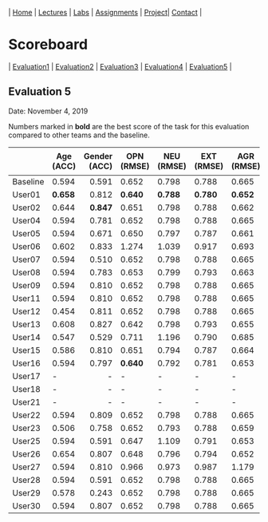 

| [Home](../index.md) | [Lectures](../lectures.md) | [Labs](../labs.md) | [Assignments](../assignments.md) | [Project](../project.md)| [Contact](../contact.md) |


# Scoreboard

| [Evaluation1](evaluation1.md) | [Evaluation2](evaluation2.md) | [Evaluation3](evaluation3.md) | [Evaluation4](evaluation4.md) | [Evaluation5](evaluation5.md) |

## Evaluation 5

Date: November 4, 2019

Numbers marked in **bold** are the best score of the task for this evaluation compared to other teams and the baseline.


|       | Age (ACC) | Gender (ACC) | OPN (RMSE) | NEU (RMSE) | EXT (RMSE) | AGR (RMSE) | CON (RMSE) | Full Grade |  Rank 🏆|
|-------|--------------|----------:|------------|------------|------------|------------|------------|------------|-------|
| Baseline|0.594|0.591|0.652|0.798|0.788|0.665|0.734|-||
| User01 |**0.658**|0.812|**0.640**|**0.788**|**0.780**|**0.652**|**0.711**|✅|1|
| User02 |0.644|**0.847**|0.651|0.798|0.788|0.662|0.730|✅|2|
| User04 |0.594|0.781|0.652|0.798|0.788|0.665|0.734|✅|15|
| User05 |0.594|0.671|0.650|0.797|0.787|0.661|0.728|✅|14|
| User06 |0.602|0.833|1.274|1.039|0.917|0.693|0.741|✅|7|
| User07 |0.594|0.510|0.652|0.798|0.788|0.665|0.734|-|19|
| User08 |0.594|0.783|0.653|0.799|0.793|0.663|0.728|✅|8|
| User09 |0.594|0.810|0.652|0.798|0.788|0.665|0.734|✅|10|
| User11 |0.594|0.810|0.652|0.798|0.788|0.665|0.734|✅|10|
| User12 |0.454|0.811|0.652|0.798|0.788|0.665|0.734|✅|9|
| User13 |0.608|0.827|0.642|0.798|0.793|0.655|0.718|✅|4|
| User14 |0.547|0.529|0.711|1.196|0.790|0.685|0.952|-||
| User15 |0.586|0.810|0.651|0.794|0.787|0.664|0.726|✅|5|
| User16 |0.594|0.797|**0.640**|0.792|0.781|0.653|0.712|✅|6|
| User17 |-|-|-|-|-|-|-|-|
| User18 |-|-|-|-|-|-|-|-|
| User21 |-|-|-|-|-|-|-|-|
| User22 |0.594|0.809|0.652|0.798|0.788|0.665|0.734|✅|12|
| User23 |0.506|0.758|0.652|0.793|0.788|0.659|0.722|✅|16|
| User25 |0.594|0.591|0.647|1.109|0.791|0.653|1.049|✅|17|
| User26 |0.654|0.807|0.648|0.796|0.794|0.652|0.713|✅|3|
| User27 |0.594|0.810|0.966|0.973|0.987|1.179|0.770|✅|11|
| User28 |0.594|0.591|0.652|0.798|0.788|0.665|0.734|-|18|
| User29 |0.578|0.243|0.652|0.798|0.788|0.665|0.734|-|20|
| User30 |0.594|0.807|0.652|0.798|0.788|0.665|0.734|✅|13|
